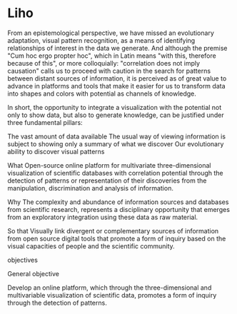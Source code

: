 # Liho

From an epistemological perspective, we have missed an evolutionary adaptation, visual pattern recognition, as a means of identifying relationships of interest in the data we generate. And although the premise "Cum hoc ergo propter hoc", which in Latin means "with this, therefore because of this", or more colloquially: "correlation does not imply causation" calls us to proceed with caution in the search for patterns between distant sources of information, it is perceived as of great value to advance in platforms and tools that make it easier for us to transform data into shapes and colors with potential as channels of knowledge.

In short, the opportunity to integrate a visualization with the potential not only to show data, but also to generate knowledge, can be justified under three fundamental pillars:

The vast amount of data available
The usual way of viewing information is subject to showing only a summary of what we discover
Our evolutionary ability to discover visual patterns

What
Open-source online platform for multivariate three-dimensional visualization of scientific databases with correlation potential through the detection of patterns or representation of their discoveries from the manipulation, discrimination and analysis of information.

Why
The complexity and abundance of information sources and databases from scientific research, represents a disciplinary opportunity that emerges from an exploratory integration using these data as raw material.

So that
Visually link divergent or complementary sources of information from open source digital tools that promote a form of inquiry based on the visual capacities of people and the scientific community.


objectives

General objective

Develop an online platform, which through the three-dimensional and multivariable visualization of scientific data, promotes a form of inquiry through the detection of patterns.